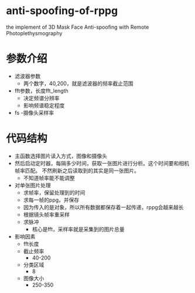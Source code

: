 # anti-spoofing-of-rppg
the implement of 3D Mask Face Anti-spoofing with Remote Photoplethysmography

# 参数介绍
- 滤波器参数
    - 两个数字，40,200，就是滤波器的频率截止范围
- fft参数，长度fft_length
    - 决定频谱分辨率
    - 影响频谱稳定程度
- fs
    -摄像头采样率

# 代码结构
- 主函数选择图片读入方式，图像和摄像头
- 然后启动定时器，每隔多少时间，获取一张图片进行分析。这个时间要和相机帧率匹配。
不然刷新之后读取到的其实是同一张图片。
    - 不知道帧率能不能调整
- 对单张图片处理
    - 求帧率，保留处理到的时间
    - 求每一帧的ppg，并保存
    - 因为传入的是对象，所以所有数据都保存着一起传递，rppg会越来越长
    - 根据镜头帧率重采样
    - 求脉冲
        - 核心是fft，采样率就是采集到的图片总量
- 影响因素
    - fft长度
    - 截止频率
        - 40-200
    - 分类区域
        - 8
    - 图像大小
        - 250-350

